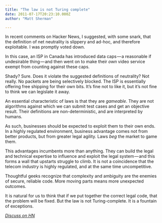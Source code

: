 ```yaml
---
title: "The law is not Turing complete"
date: 2011-07-17T20:23:10.000Z
author: "Matt Sherman"

---
```


In recent comments on Hacker News, I suggested, with some snark, that the definition of net neutrality is slippery and ad-hoc, and therefore exploitable. I was promptly voted down.

In this case, an ISP in Canada has introduced data caps — a reasonable if undesirable thing — and then went on to make their _own_ video service exempt from counting against these caps.

Shady? Sure. Does it violate the suggested definitions of neutrality? Not really. No packets are being selectively blocked. The ISP is essentially offering free shipping for their own bits. It’s fine not to like it, but it’s not fine to think we can legislate it away.

An essential characteristic of laws is that they are _gameable_. They are not algorithms against which we can submit test cases and get an objective result. Their definitions are non-deterministic, and are interpreted by humans.

As such, businesses should be expected to exploit them to their own ends. In a highly regulated environment, business advantage comes not from better products, but from greater legal agility. Laws _beg_ the market to game them.

This advantages incumbents more than anything. They can build the legal and technical expertise to influence and exploit the legal system — and this forms a wall that upstarts struggle to climb. It is not a coincidence that the telecom industry is highly regulated, and at the same time uncompetitive.

Thoughtful geeks recognize that complexity and ambiguity are the enemies of secure, reliable code. More moving parts means more unexpected outcomes.

It is natural for us to think that if we put together the correct legal code, that the problem will be fixed. But the law is not Turing-complete. It is a fountain of exceptions.

[_Discuss on HN_](http://news.ycombinator.com/item?id=2774302)
